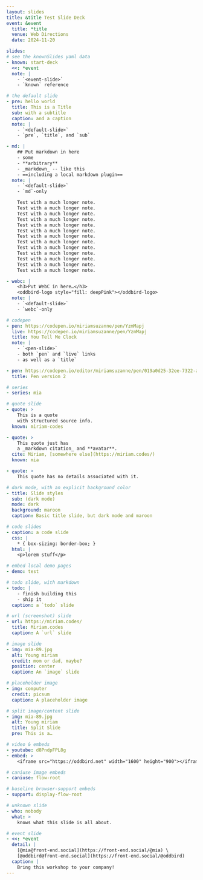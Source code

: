 ```yaml
---
layout: slides
title: &title Test Slide Deck
event: &event
  title: *title
  venue: Web Directions
  date: 2024-11-20

slides:
# see the knownSlides yaml data
- known: start-deck
  <<: *event
  note: |
    - `<event-slide>`
    - `known` reference

# the default slide
- pre: hello world
  title: This is a Title
  sub: with a subtitle
  caption: and a caption
  note: |
    - `<default-slide>`
    - `pre`, `title`, and `sub`

- md: |
    ## Put markdown in here
    - some
    - **arbitrary**
    - _markdown_ -- like this
    - ==including a local markdown plugin==
  note: |
    - `<default-slide>`
    - `md`-only

    Test with a much longer note.
    Test with a much longer note.
    Test with a much longer note.
    Test with a much longer note.
    Test with a much longer note.
    Test with a much longer note.
    Test with a much longer note.
    Test with a much longer note.
    Test with a much longer note.
    Test with a much longer note.
    Test with a much longer note.
    Test with a much longer note.
    Test with a much longer note.

- webc: |
    <h3>Put WebC in here…</h3>
    <oddbird-logo style="fill: deepPink"></oddbird-logo>
  note: |
    - `<default-slide>`
    - `webc`-only

# codepen
- pen: https://codepen.io/miriamsuzanne/pen/YzmMapj
  live: https://codepen.io/miriamsuzanne/pen/YzmMapj
  title: You Tell Me Clock
  note: |
    - `<pen-slide>`
    - both `pen` and `live` links
    - as well as a `title`

- pen: https://codepen.io/editor/miriamsuzanne/pen/019a0d25-32ee-7322-a0ce-b5b9b8b71e7c
  title: Pen version 2

# series
- series: mia

# quote slide
- quote: >
    This is a quote
    with structured source info.
  known: miriam-codes

- quote: >
    This quote just has
    a _markdown citation_ and **avatar**.
  cite: Miriam, [somewhere else](https://miriam.codes/)
  known: mia

- quote: >
    This quote has no details associated with it.

# dark mode, with an explicit background color
- title: Slide styles
  sub: (dark mode)
  mode: dark
  background: maroon
  caption: Basic title slide, but dark mode and maroon

# code slides
- caption: a code slide
  css: |
    * { box-sizing: border-box; }
  html: |
    <p>lorem stuff</p>

# embed local demo pages
- demo: test

# todo slide, with markdown
- todo: |
    - finish building this
    - ship it
  caption: a `todo` slide

# url (screenshot) slide
- url: https://miriam.codes/
  title: Miriam.codes
  caption: A `url` slide

# image slide
- img: mia-89.jpg
  alt: Young miriam
  credit: mom or dad, maybe?
  position: center
  caption: An `image` slide

# placeholder image
- img: computer
  credit: picsum
  caption: A placeholder image

# split image/content slide
- img: mia-89.jpg
  alt: Young miriam
  title: Split Slide
  pre: This is a…

# video & embeds
- youtube: d8PndpFPL8g
- embed: >
    <iframe src="https://oddbird.net" width="1600" height="900"></iframe>

# caniuse image embeds
- caniuse: flow-root

# baseline browser-support embeds
- support: display-flow-root

# unknown slide
- who: nobody
  what: >
    knows what this slide is all about.

# event slide
- <<: *event
  detail: |
    [@mia@front-end.social](https://front-end.social/@mia) \
    [@oddbird@front-end.social](https://front-end.social/@oddbird)
  caption: |
    Bring this workshop to your company!
---
```

